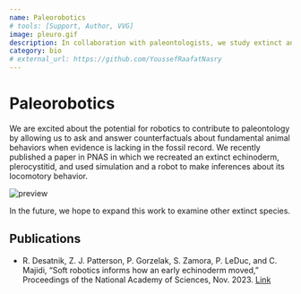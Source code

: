 ```yaml
---
name: Paleorobotics
# tools: [Support, Author, VVG]
image: pleuro.gif
description: In collaboration with paleontologists, we study extinct animals by creating robots, allowing us to test hypotheses about behavior arising from physical constraints.
category: bio
# external_url: https://github.com/YoussefRaafatNasry
---
```


# Paleorobotics
We are excited about the potential for robotics to contribute to paleontology by allowing us to ask and answer counterfactuals about fundamental animal behaviors when evidence is lacking in the fossil record. We recently published a paper in PNAS in which we recreated an extinct echinoderm, plerocystitid, and used simulation and a robot to make inferences about its locomotory behavior. 

![preview](pleuro.png)

In the future, we hope to expand this work to examine other extinct species.

## Publications

- R. Desatnik, Z. J. Patterson, P. Gorzelak, S. Zamora, P. LeDuc, and C. Majidi, “Soft robotics informs how an early echinoderm moved,” Proceedings of the National Academy of Sciences, Nov. 2023. [Link](https://www.pnas.org/doi/abs/10.1073/pnas.2306580120)
